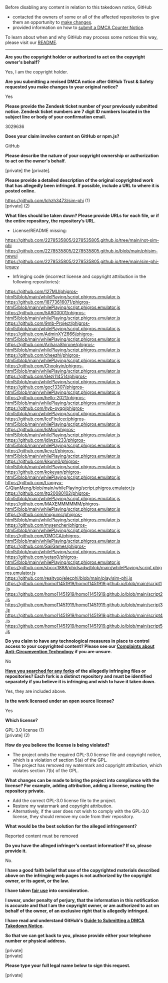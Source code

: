 Before disabling any content in relation to this takedown notice, GitHub
- contacted the owners of some or all of the affected repositories to give them an opportunity to [make changes](https://docs.github.com/en/github/site-policy/dmca-takedown-policy#a-how-does-this-actually-work).
- provided information on how to [submit a DMCA Counter Notice](https://docs.github.com/en/articles/guide-to-submitting-a-dmca-counter-notice).

To learn about when and why GitHub may process some notices this way, please visit our [README](https://github.com/github/dmca/blob/master/README.md#anatomy-of-a-takedown-notice).

---

**Are you the copyright holder or authorized to act on the copyright owner's behalf?**

Yes, I am the copyright holder.

**Are you submitting a revised DMCA notice after GitHub Trust & Safety requested you make changes to your original notice?**

Yes

**Please provide the Zendesk ticket number of your previously submitted notice. Zendesk ticket numbers are 7 digit ID numbers located in the subject line or body of your confirmation email.**

3029636

**Does your claim involve content on GitHub or npm.js?**

GitHub

**Please describe the nature of your copyright ownership or authorization to act on the owner's behalf.**

[private] the [private].

**Please provide a detailed description of the original copyrighted work that has allegedly been infringed. If possible, include a URL to where it is posted online.**

https://github.com/lchzh3473/sim-phi (1)  
[private] (2)

**What files should be taken down? Please provide URLs for each file, or if the entire repository, the repository’s URL.**

- License/README missing:

https://github.com/2278535805/2278535805.github.io/tree/main/not-sim-phi  
https://github.com/2278535805/2278535805.github.io/blob/main/phisim-newui  
https://github.com/2278535805/2278535805.github.io/tree/main/sim-phi-legacy

- Infringing code (incorrect license and copyright attribution in the following repositories):

https://github.com/127MU/phigros-html5/blob/main/whilePlaying/script.phigros.emulator.js  
https://github.com/18773616071/phigros-html5/blob/main/whilePlaying/script.phigros.emulator.js  
https://github.com/5A8G0001/phigros-html5/blob/main/whilePlaying/script.phigros.emulator.js  
https://github.com/9mb-Project/phigros-html5/blob/main/whilePlaying/script.phigros.emulator.js  
https://github.com/AdminXYZ666/phigros-html5/blob/main/whilePlaying/script.phigros.emulator.js  
https://github.com/AriharaShirone/phigros-html5/blob/main/whilePlaying/script.phigros.emulator.js  
https://github.com/cheezhi/phigros-html5/blob/main/whilePlaying/script.phigros.emulator.js  
https://github.com/Chookyin/phigros-html5/blob/main/whilePlaying/script.phigros.emulator.js  
https://github.com/Gezi114514/phigros-html5/blob/main/whilePlaying/script.phigros.emulator.js  
https://github.com/goc13307/phigros-html5/blob/main/whilePlaying/script.phigros.emulator.js  
https://github.com/hello-2021/phigros-html5/blob/main/whilePlaying/script.phigros.emulator.js  
https://github.com/hyb-oyqq/phigros-html5/blob/main/whilePlaying/script.phigros.emulator.js  
https://github.com/IceFireIcer/phigros-html5/blob/main/whilePlaying/script.phigros.emulator.js  
https://github.com/IsMio/phigros-html5/blob/main/whilePlaying/script.phigros.emulator.js  
https://github.com/jdjwzx233/phigros-html5/blob/main/whilePlaying/script.phigros.emulator.js  
https://github.com/keyzf/phigros-html5/blob/main/whilePlaying/script.phigros.emulator.js  
https://github.com/kkunn0/phigros-html5/blob/main/whilePlaying/script.phigros.emulator.js  
https://github.com/kokeyan/phigros-html5/blob/main/whilePlaying/script.phigros.emulator.js  
https://github.com/Liangyu-G/QianMeng/blob/main/whilePlaying/script.phigros.emulator.js  
https://github.com/ltg20080102/phigros-html5/blob/main/whilePlaying/script.phigros.emulator.js  
https://github.com/MAXEMMMMMM/phigros-html5/blob/main/whilePlaying/script.phigros.emulator.js  
https://github.com/mogumc/phigros-html5/blob/main/whilePlaying/script.phigros.emulator.js  
https://github.com/mysencher/phigros-html5/blob/main/whilePlaying/script.phigros.emulator.js  
https://github.com/OMGCA/phigros-html5/blob/main/whilePlaying/script.phigros.emulator.js  
https://github.com/SaiiGames/phigros-html5/blob/main/whilePlaying/script.phigros.emulator.js  
https://github.com/yetao0/phigros-html5/blob/main/whilePlaying/script.phigros.emulator.js  
https://github.com/sbccc1888/phidsadw/blob/main/whilePlaying/script.phigros.emulator.js  
https://github.com/realtvop/elecphi/blob/main/play/sim-phi.js  
https://github.com/homo11451919/homo11451919.github.io/blob/main/script1.js  
https://github.com/homo11451919/homo11451919.github.io/blob/main/script2.js  
https://github.com/homo11451919/homo11451919.github.io/blob/main/script3.js  
https://github.com/homo11451919/homo11451919.github.io/blob/main/script4.js  
https://github.com/homo11451919/homo11451919.github.io/blob/main/script5.js  

**Do you claim to have any technological measures in place to control access to your copyrighted content? Please see our <a href="https://docs.github.com/articles/guide-to-submitting-a-dmca-takedown-notice#complaints-about-anti-circumvention-technology">Complaints about Anti-Circumvention Technology</a> if you are unsure.**

No

**<a href="https://docs.github.com/articles/dmca-takedown-policy#b-what-about-forks-or-whats-a-fork">Have you searched for any forks</a> of the allegedly infringing files or repositories? Each fork is a distinct repository and must be identified separately if you believe it is infringing and wish to have it taken down.**

Yes, they are included above.

**Is the work licensed under an open source license?**

Yes

**Which license?**

GPL-3.0 license (1)  
[private] (2)

**How do you believe the license is being violated?**

- The project omits the required GPL-3.0 license file and copyright notice, which is a violation of section 5(a) of the GPL.  
- The project has removed my watermark and copyright attribution, which violates section 7(b) of the GPL.

**What changes can be made to bring the project into compliance with the license? For example, adding attribution, adding a license, making the repository private.**

- Add the correct GPL-3.0 license file to the project.  
- Restore my watermark and copyright attribution.  
- Alternatively, if the user does not wish to comply with the GPL-3.0 license, they should remove my code from their repository.

**What would be the best solution for the alleged infringement?**

Reported content must be removed

**Do you have the alleged infringer’s contact information? If so, please provide it.**

No.

**I have a good faith belief that use of the copyrighted materials described above on the infringing web pages is not authorized by the copyright owner, or its agent, or the law.**

**I have taken <a href="https://www.lumendatabase.org/topics/22">fair use</a> into consideration.**

**I swear, under penalty of perjury, that the information in this notification is accurate and that I am the copyright owner, or am authorized to act on behalf of the owner, of an exclusive right that is allegedly infringed.**

**I have read and understand GitHub's <a href="https://docs.github.com/articles/guide-to-submitting-a-dmca-takedown-notice/">Guide to Submitting a DMCA Takedown Notice</a>.**

**So that we can get back to you, please provide either your telephone number or physical address.**

[private]  
[private]  

**Please type your full legal name below to sign this request.**

[private]  
